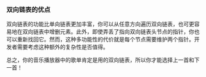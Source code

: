 ### 双向链表的优点

双向链表的功能比单向链表更加丰富，你可以从任意方向遍历双向链表，也可更容易地在双向链表中增删元素。此外，即使弄丢了指向双向链表头节点的指针，你也可以重新找回它。然而，这种多功能性的代价就是每个节点需要维护两个指针。开发者需要考虑这种额外的复杂性是否值得。

总之，你的音乐播放器中的歌单肯定是用的双向链表，所以你才能选择上一首和下一首！
